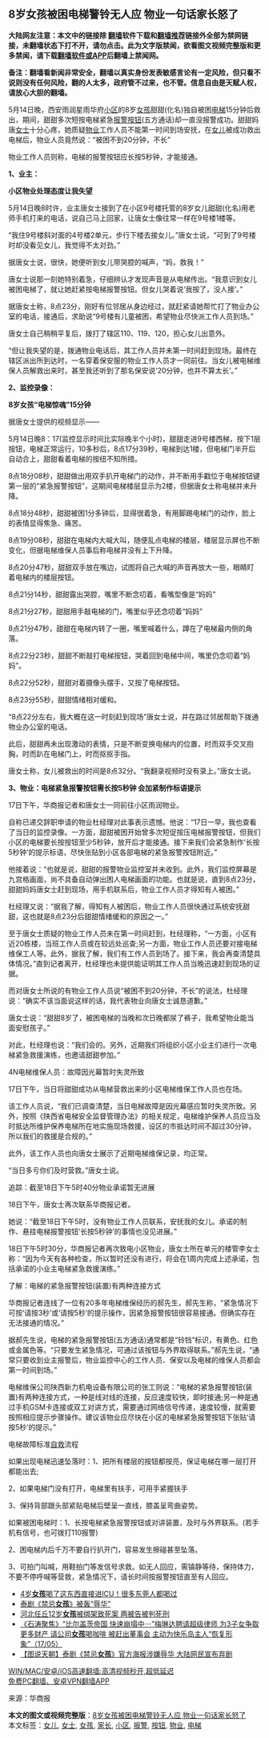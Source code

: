  <h2>8岁女孩被困电梯警铃无人应 物业一句话家长怒了</h2> <p class="notice"><b>大陆网友注意：本文中的链接除 <a href="https://github.com/bannedbook/fanqiang" >翻墙</a>软件下载和<a href="https://github.com/killgcd/justmysocks/blob/master/README.md">翻墙推荐</a>链接外全部为禁网链接，未翻墙状态下打不开，请勿点击。此为文字版禁闻，欲看图文视频完整版和更多禁闻，请下载<a href="https://github.com/bannedbook/fanqiang">翻墙软件或APP</a>后翻墙上禁闻网。</p><p>备注：翻墙看新闻非常安全，翻墙以真实身份发表敏感言论有一定风险，但只看不说则没有任何风险，翻的人太多，政府管不过来，也不管。信息自由是天赋人权，请放心大胆的翻墙。</b></p>  <div class="entry"> <p>5月14日晚，西安雨润星雨华府<a href="https://www.bannedbook.org/bnews/tag/%E5%B0%8F%E5%8C%BA/" class="st_tag internal_tag" rel="tag" title="标签 小区 下的日志">小区</a>的8岁<a href="https://www.bannedbook.org/bnews/tag/%e5%a5%b3%e5%ad%a9/" class="st_tag internal_tag" rel="tag" title="标签 女孩 下的日志">女孩</a>甜甜(化名)独自被困<a href="https://www.bannedbook.org/bnews/tag/%E7%94%B5%E6%A2%AF/" class="st_tag internal_tag" rel="tag" title="标签 电梯 下的日志">电梯</a>15分钟后救出，期间，甜甜多次短按电梯紧急<a href="https://www.bannedbook.org/bnews/tag/%e6%8a%a5%e8%ad%a6/" class="st_tag internal_tag" rel="tag" title="标签 报警 下的日志">报警</a><a href="https://www.bannedbook.org/bnews/tag/%E6%8C%89%E9%92%AE/" class="st_tag internal_tag" rel="tag" title="标签 按钮 下的日志">按钮</a>(五方通话)却一直没报警成功。甜甜妈唐<a href="https://www.bannedbook.org/bnews/tag/%e5%a5%b3%e5%a3%ab/" class="st_tag internal_tag" rel="tag" title="标签 女士 下的日志">女士</a>十分心疼，她质疑<a href="https://www.bannedbook.org/bnews/tag/%E7%89%A9%E4%B8%9A/" class="st_tag internal_tag" rel="tag" title="标签 物业 下的日志">物业</a>工作人员不能第一时间到场安抚，在<a href="https://www.bannedbook.org/bnews/tag/%e5%a5%b3%e5%84%bf/" class="st_tag internal_tag" rel="tag" title="标签 女儿 下的日志">女儿</a>被成功救出电梯后，物业人员竟然说：“被困不到20分钟，不长”</p> <p>物业工作人员则称，电梯的报警按钮应长按5秒钟，才能接通。</p> <p><strong>1、业主：</strong></p> <p><strong>小区物业处理态度让我失望</strong></p> <p>5月14日晚8时许，业主唐女士接到了在小区9号楼托管的8岁女儿甜甜(化名)用老师手机打来的电话，说自己马上回家，让唐女士像往常一样在9号楼1楼等。</p> <p>“我住9号楼斜对面的4号楼2单元，步行下楼去接女儿。”唐女士说，“可到了9号楼时却没看见女儿，我觉得不太对劲。”</p> <p>据唐女士说，很快，她便听到女儿带哭腔的喊声，“妈，救我！”</p> <p>唐女士说那一刻她特别着急，仔细辨认才发现声音是从电梯传出。“我意识到女儿被困电梯了，就让她赶紧按电梯报警按钮。但女儿哭着说‘我按了，没人接&#8217;。”</p> <p>据唐女士称，8点23分，刚好有位邻居从身边经过，就赶紧请她帮忙打了物业办公室的电话，接通后，求助说“9号楼有儿童被困，希望物业尽快派工作人员到场。”</p> <p>唐女士自己稍稍平复后，拨打了辖区110、119、120，担心女儿出意外。</p> <p>“但让我失望的是，拨通物业电话后，其工作人员并未第一时间赶到现场。最终在辖区派出所到达时，一名穿着保安服的物业工作人员才一同前往。当女儿被电梯维保人员解救出来时，甚至我还听到了那名保安说‘20分钟，也并不算太长’。”</p> <p><strong>2、监控录像：</strong></p> <p><strong>8岁女孩“电梯惊魂”15分钟</strong></p> <p>据唐女士提供的视频显示——</p>  <p>5月14日晚8：17(监控显示时间比实际晚半个小时)，甜甜走进9号楼西梯，按下1层按钮，电梯正常运行，10多秒后，8点17分39秒，电梯到达1楼，但电梯门半开后自动合上，甜甜看着电梯的按纽不知所措。</p> <p>8点18分08秒，甜甜做出用双手扒开电梯门的动作，并不断用手戳位于电梯按钮键第一层的“紧急报警按钮”，这期间电梯楼层显示为2楼，但据唐女士称电梯并未升降。</p> <p>8点18分48秒，甜甜被困1分多钟后，显得很着急，有用脚踢电梯门的动作，脸上的表情显得焦急、痛苦。</p> <p>8点19分08秒，甜甜在电梯内大喊大叫，随便乱点电梯的楼层，楼层显示屏也不断变化，但据电梯维保人员事后称电梯并没有上下升降。</p> <p>8点20分47秒，甜甜双手放在嘴边，试图将自己大喊的声音再放大一些，眼睛盯着电梯内的楼层按钮。</p> <p>8点21分14秒，甜甜露出哭腔，嘴里不断念叨着，看嘴型像是“妈妈”</p> <p>8点21分27秒，甜甜用手敲电梯的门，嘴里似乎还念叨着“妈妈”</p> <p>8点21分47秒，甜甜在电梯内转了一圈，嘴里喊着什么，蹲在了电梯最内侧的角落。</p> <p>8点22分23秒，甜甜不断敲打电梯按钮，哭着回到电梯中间，嘴里仍念叨着“妈妈”。</p> <p>8点22分52秒，甜甜对着摄像头摆手，又按了电梯按钮。</p> <p>8点23分55秒，甜甜情绪相对缓和。</p> <p>“8点22分左右，我大概在这一时刻赶到现场”唐女士说，并在路过邻居帮助下拨通物业办公室的电话。</p> <p>此后，甜甜再未出现激动的表情，只是不断变换电梯内的位置，时而双手交叉抱胸，时而趴在电梯门上，时而抠抠手指。</p> <p>唐女士称，女儿被救出的时间是8点32分。“我翻录视频时没有录上。”唐女士说。</p>  <p><strong>3、物业：电梯紧急报警按钮需长按5秒钟 会加紧制作标语提示</strong></p> <p>17日下午，华商报记者和唐女士一同前往小区雨润物业。</p> <p>自称已递交辞职申请的物业杜经理对此事表示遗憾。他说：“17日一早，我也查看了当日的监控录像。一方面，甜甜被困开始曾多次短促按压电梯报警按钮，但我们小区的电梯要长按按钮至少5秒钟，放开后才能接通。接下来我们会紧急制作‘长按5秒钟’的提示标语，尽快张贴到小区各部电梯的紧急报警按钮附近。”</p> <p>他接着说：“也就是说，甜甜的报警物业监控室并未收到。此外，我们监控屏幕是九宫格画面，尚不具备自动弹出困人电梯画面的功能。也就是说，直到8点23分，甜甜妈妈唐女士赶到现场，用手机联系后，物业工作人员才得知有人被困。”</p> <p>杜经理又说：“据我了解，得知有人被困后，物业工作人员很快通过系统安抚甜甜，这也就是8点23分后甜甜情绪缓和的原因之一。”</p> <p>至于唐女士质疑的物业工作人员未在第一时间赶到，杜经理称，“一方面，小区有近20栋楼，当班工作人员或在较远处巡查;另一方面，物业工作人员还要对接电梯维保工人等。此外，据我了解，我们有工作人员到场了。接下来，我会再查清楚具体情况。”直到记者离开，杜经理也未提供能证明其工作人员当晚迅速赶到现场的证据。</p> <p>而对唐女士所说的有物业工作人员说“被困不到20分钟，不长”的说法，杜经理说：“确实不该当面说这样的话，我代表物业向唐女士诚恳道歉。”</p> <p>唐女士说：“甜甜8岁了，被困电梯的当晚和次日晚都尿了裤子，我希望物业能当面安慰孩子。”</p> <p>对此，杜经理也说：“我们会的。另外，近期我们将组织小区小业主们进行一次电梯紧急救援演练，也邀请甜甜参加。”</p> <p>4N电梯维保人员：故障因光幕暂时失灵所致</p> <p>17日下午，当日将甜甜成功从电梯营救出来的小区电梯维保工作人员也在场。</p> <p>该工作人员说，“我们已调查清楚，当日电梯故障是因光幕感应暂时失灵所致。另外，按照《陕西省电梯安全监督管理办法》的相关规定，电梯维护保养人员应当及时抵达所维护保养电梯所在地实施现场救援，设区的市抵达时间不超过30分钟，所以我们的救援是合规的。”</p> <p>此外，该工作人员也向唐女士展示了近期电梯维保记录，均正常。</p> <p>“当日多亏你们及时营救。”唐女士说。</p>  <p>追踪：截至18日下午5时40分物业承诺暂无进展</p> <p>18日下午，唐女士再次联系华商报记者。</p> <p>她说：“截至18日下午5时，没有物业工作人员联系，安抚我的女儿。承诺的制作、悬挂电梯报警按钮‘长按5秒钟’的事情也没见进展。”</p> <p>18日下午5时30分，华商报记者再次致电小区物业，唐女士所在单元的楼管李女士称：“因为今天有各种检查，所以暂时还没有进行，将会在1周内完成上述承诺，包括承诺的小业主电梯紧急救援演练。”</p> <p>了解：电梯的紧急报警按钮(装置)有两种连接方式</p> <p>华商报记者连线了一位有20多年电梯维保经历的郝先生，郝先生称，“紧急情况下可按‘请按3秒’或‘请按5秒’的提示操作，因紧急报警按钮很容易接通。但确实存在无法接通的情况。”</p> <p>据郝先生说，电梯的紧急报警按钮(五方通话)通常都是“铃铛”标识，有黄色、红色或金属色等。“只要发生紧急情况，可通过该按钮与外界取得联系。”郝先生说，“通常只要收到业主报警后，物业监控中心的工作人员、保安以及电梯的维保人员都会第一时间到场。”</p> <p>电梯维保公司陕西新力机电设备有限公司的张工则说：“电梯的紧急报警按钮(装置)有两种连接方式，一种是线对线的连接，反应速度较快，即时接通;另一种是通过手机GSM卡连接或双工对讲方式，需要通过网络信号传递，速度较慢，就需要按照相应提示步骤操作。建议该物业应尽快在小区的电梯紧急报警按钮下张贴‘请按5秒’的提示。”</p> <p>电梯故障标准<span class='wp_keywordlink'><a href="https://www.bannedbook.org/forum5/topic42.html" title="萨斯、诚信与自救" target="_blank">自救</a></span>流程</p> <p>如果出现电梯迅速坠落时：1、把所有楼层的按钮都按亮，保证电梯在哪一层打开都能出去;</p> <p>2、如果电梯门没有打开，电梯里有扶手，可用手紧握扶手</p> <p>3、保持背部跟头部紧贴电梯后壁呈一直线，膝盖呈弯曲姿势。</p> <p>如果被困电梯时：1、长按电梯紧急报警按钮或对讲装置，及时与外界联系。(若手机有信号，也可拨打110报警)</p> <p>2、困电梯内后千万不要自行扒开门，容易发生擦碰甚至坠落。</p>  <p>3、可拍门叫喊，用鞋拍门等发信号求救。如无人回应，需镇静等待，保持体力，不要不停呼喊等营救，紧急情况下，请长时间按报警按钮直至有人回应。</p> <ul class='op-related-articles' title='相关阅读'> <li><a href='https://www.bannedbook.org/bnews/health/20210519/1549448.html' target='_blank'>4岁<b>女孩</b>喝了这东西直接进ICU！很多东莞人都喝过</a></li> <li><a href='https://www.bannedbook.org/bnews/ssgc/20210518/1548847.html' target='_blank'>泰剧《禁忌<b>女孩</b>》被轰“辱华”</a></li> <li><a href='https://www.bannedbook.org/bnews/baitai/20210518/1548823.html' target='_blank'>河北任丘12岁<b>女孩</b>被绑架致死案 两被告被判死刑</a></li> <li><a href='https://www.bannedbook.org/bnews/bannedvideo/20210518/1548430.html' target='_blank'>《石涛聚焦》“比尔盖茨帝国 快速崩塌中⋯”梅琳达聘请超级律师 为3子女争取更多财产 请公司<b>女孩</b>喝咖啡 被赶出董事会 主动为快乐岛主人“恢复形象”（17/05）</a></li> <li><a href='https://www.bannedbook.org/bnews/baitai/20210517/1548162.html' target='_blank'>【图说天朝】泰剧《禁忌<b>女孩</b>》官方海报涉嫌辱华 大陆网民宣布弃剧</a></li> </ul> <p class="texttj"> <a href="https://github.com/bannedbook/fanqiang/wiki/V2ray%E6%9C%BA%E5%9C%BA" target="_blank">WIN/MAC/安卓/iOS高速翻墙:高清视频秒开,超低延迟</a><br/> <a href="https://github.com/bannedbook/fanqiang/wiki/%E7%A6%81%E9%97%BB%E7%BD%91%E5%AE%89%E5%8D%93%E7%BF%BB%E5%A2%99%E6%96%B0%E9%97%BBAPP" target="_blank">免费PC翻墙、安卓VPN翻墙APP</a></p><p> 来源：华商报 </p><a name='sharetosocial'></a>       <div><b>本文的图文或视频完整版</b>：<a href='https://www.bannedbook.org/bnews/cbnews/20210520/1550383.html'>8岁女孩被困电梯警铃无人应 物业一句话家长怒了</a></div>  </div><!--END ENTRY--> <div class="postfooter"> <div>本文标签：<a href="https://www.bannedbook.org/bnews/tag/%e5%a5%b3%e5%84%bf/" rel="tag">女儿</a>, <a href="https://www.bannedbook.org/bnews/tag/%e5%a5%b3%e5%a3%ab/" rel="tag">女士</a>, <a href="https://www.bannedbook.org/bnews/tag/%e5%a5%b3%e5%ad%a9/" rel="tag">女孩</a>, <a href="https://www.bannedbook.org/bnews/tag/%E5%AE%B6%E9%95%BF/" rel="tag">家长</a>, <a href="https://www.bannedbook.org/bnews/tag/%E5%B0%8F%E5%8C%BA/" rel="tag">小区</a>, <a href="https://www.bannedbook.org/bnews/tag/%e6%8a%a5%e8%ad%a6/" rel="tag">报警</a>, <a href="https://www.bannedbook.org/bnews/tag/%E6%8C%89%E9%92%AE/" rel="tag">按钮</a>, <a href="https://www.bannedbook.org/bnews/tag/%E7%89%A9%E4%B8%9A/" rel="tag">物业</a>, <a href="https://www.bannedbook.org/bnews/tag/%E7%94%B5%E6%A2%AF/" rel="tag">电梯</a></div>  </div><!--END POSTFOOTER--> 